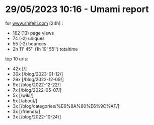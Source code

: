 # 29/05/2023 10:16 - Umami report
for www.shifeiti.com [24h] :

 - 162 (13) page views
 - 74 (-2) uniques
 - 55 (-2) bounces
 - 2h 11' 45'' (1h 19' 55'') totaltime


top 10 urls:
 - 42x [/]
 - 30x [/blog/2023-01-12/]
 - 29x [/blog/2022-12-09/]
 - 9x [/blog/2022-12-22/]
 - 7x [/blog/2022-05-07/]
 - 5x [/wiki/]
 - 5x [/about/]
 - 3x [/blog/categories/%E6%8A%80%E6%9C%AF/]
 - 3x [/friends/]
 - 3x [/blog/2022-10-24/]


